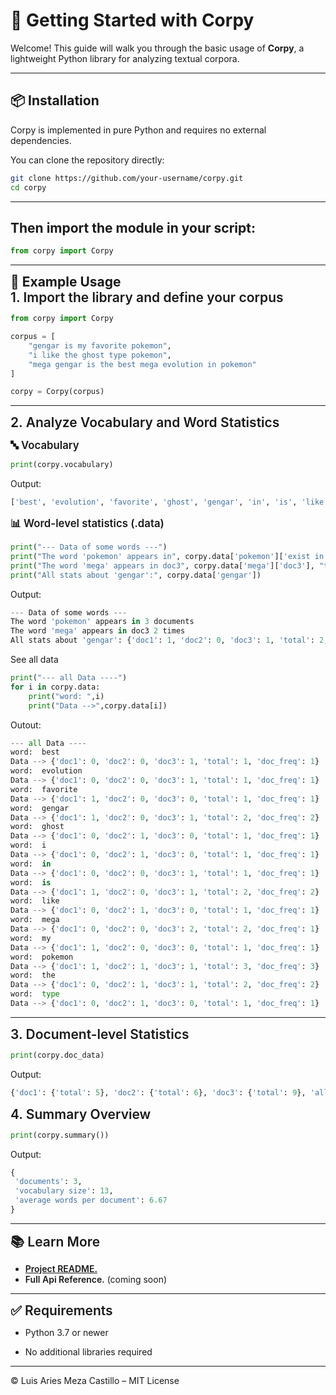 # 🚀 Getting Started with Corpy

Welcome! This guide will walk you through the basic usage of **Corpy**, a lightweight Python library for analyzing textual corpora.

---

## 📦 Installation

Corpy is implemented in pure Python and requires no external dependencies.

You can clone the repository directly:

```bash
git clone https://github.com/your-username/corpy.git
cd corpy
```
---
## Then import the module in your script:
```python
from corpy import Corpy
``` 
---
<span style="font-size:1.5em; font-weight:bold">📘 Example Usage </span>  
<span style="font-size:1.5em; font-weight:600">1. Import the library and define your corpus</span> 
```python
from corpy import Corpy

corpus = [
    "gengar is my favorite pokemon",
    "i like the ghost type pokemon",
    "mega gengar is the best mega evolution in pokemon"
]

corpy = Corpy(corpus)
``` 
---
<span style="font-size:1.5em; font-weight:600">2. Analyze Vocabulary and Word Statistics</span> 

<span style="font-size:1.2em; font-weight:600">🔤 Vocabulary</span> 
```python
print(corpy.vocabulary)
``` 
Output:
```python
['best', 'evolution', 'favorite', 'ghost', 'gengar', 'in', 'is', 'like', 'mega', 'my', 'pokemon', 'the', 'type']

``` 
<span style="font-size:1.2em; font-weight:600">📊 Word-level statistics (.data)</span> 
```python
print("--- Data of some words ---")
print("The word 'pokemon' appears in", corpy.data['pokemon']['exist in'], "documents")
print("The word 'mega' appears in doc3", corpy.data['mega']['doc3'], "times")
print("All stats about 'gengar':", corpy.data['gengar'])
```
Output:
```python
--- Data of some words ---
The word 'pokemon' appears in 3 documents
The word 'mega' appears in doc3 2 times
All stats about 'gengar': {'doc1': 1, 'doc2': 0, 'doc3': 1, 'total': 2, 'exist in': 2}
```
See all data
```python
print("--- all Data ----")
for i in corpy.data:
    print("word: ",i)
    print("Data -->",corpy.data[i])
```
Outout:
```python
--- all Data ----
word:  best
Data --> {'doc1': 0, 'doc2': 0, 'doc3': 1, 'total': 1, 'doc_freq': 1}
word:  evolution
Data --> {'doc1': 0, 'doc2': 0, 'doc3': 1, 'total': 1, 'doc_freq': 1}
word:  favorite
Data --> {'doc1': 1, 'doc2': 0, 'doc3': 0, 'total': 1, 'doc_freq': 1}
word:  gengar
Data --> {'doc1': 1, 'doc2': 0, 'doc3': 1, 'total': 2, 'doc_freq': 2}
word:  ghost
Data --> {'doc1': 0, 'doc2': 1, 'doc3': 0, 'total': 1, 'doc_freq': 1}
word:  i
Data --> {'doc1': 0, 'doc2': 1, 'doc3': 0, 'total': 1, 'doc_freq': 1}
word:  in
Data --> {'doc1': 0, 'doc2': 0, 'doc3': 1, 'total': 1, 'doc_freq': 1}
word:  is
Data --> {'doc1': 1, 'doc2': 0, 'doc3': 1, 'total': 2, 'doc_freq': 2}
word:  like
Data --> {'doc1': 0, 'doc2': 1, 'doc3': 0, 'total': 1, 'doc_freq': 1}
word:  mega
Data --> {'doc1': 0, 'doc2': 0, 'doc3': 2, 'total': 2, 'doc_freq': 1}
word:  my
Data --> {'doc1': 1, 'doc2': 0, 'doc3': 0, 'total': 1, 'doc_freq': 1}
word:  pokemon
Data --> {'doc1': 1, 'doc2': 1, 'doc3': 1, 'total': 3, 'doc_freq': 3}
word:  the
Data --> {'doc1': 0, 'doc2': 1, 'doc3': 1, 'total': 2, 'doc_freq': 2}
word:  type
Data --> {'doc1': 0, 'doc2': 1, 'doc3': 0, 'total': 1, 'doc_freq': 1}
```
---
<span style="font-size:1.5em; font-weight:600">3. Document-level Statistics
</span> 
```python
print(corpy.doc_data)
```
Output:
```python
{'doc1': {'total': 5}, 'doc2': {'total': 6}, 'doc3': {'total': 9}, 'all': {'total': 20}}
```
<span style="font-size:1.5em; font-weight:600">4. Summary Overview
</span> 

```python
print(corpy.summary())
```
Output:

```python
{
 'documents': 3,
 'vocabulary size': 13,
 'average words per document': 6.67
}
```
---
<span style="font-size:1.5em; font-weight:600"> 📚 Learn More
</span> 

- [<span style="font-size:1em; font-weight:600">Project README.</span> ](https://github.com/Ariiies/corpy/blob/main/README.md)
- <span style="font-size:1em; font-weight:600">Full Api Reference.</span> (coming soon)
---
<span style="font-size:1.5em; font-weight:600">✅ Requirements</span>
- Python 3.7 or newer

- No additional libraries required
---
© Luis Aries Meza Castillo – MIT License